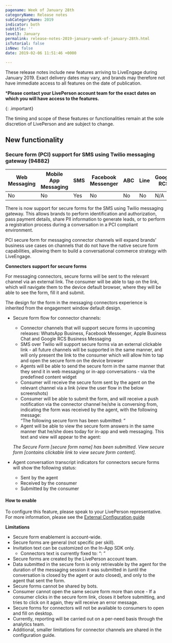 ```yaml
---
pagename: Week of January 28th
categoryName: Release notes
subCategoryName: 2019
indicator: both
subtitle: ''
level3: January
permalink: release-notes-2019-january-week-of-january-28th.html
isTutorial: false
isNew: false
date: 2019-02-06 11:51:46 +0000

---
```

These release notes include new features arriving to LiveEngage during January 2019. Exact delivery dates may vary, and brands may therefore not have immediate access to all features on the date of publication.

\***Please contact your LivePerson account team for the exact dates on which you will have access to the features.**

{: .important}

The timing and scope of these features or functionalities remain at the sole discretion of LivePerson and are subject to change.

## New functionality

### Secure form (PCI) support for SMS using Twilio messaging gateway (94882)

<table>
<thead>
<tr class="categoryrow">
<th>Web Messaging</th>
<th>Mobile App Messaging</th>
<th>SMS</th>
<th>Facebook Messenger</th>
<th>ABC</th>
<th>Line</th>
<th>Google RCS</th>
<th>Google My Business</th>
<th>WhatsApp Business</th>
<th>Chat</th>
</tr>
</thead>
<tbody>
<tr>
<td>No</td>
<td>No</td>
<td>Yes</td>
<td>No</td>
<td>No</td>
<td>No</td>
<td>N/A</td>
<td>No</td>
<td>N/A</td>
<td>No</td>
</tr>
</tbody>
</table>

There is now support for secure forms for the SMS using Twilio messaging gateway. This allows brands to perform identification and authorization, pass payment details, share PII information to generate leads, or to perform a registration process during a conversation in a PCI compliant environment.

PCI secure form for messaging connector channels will expand brands’ business use cases on channels that do not have the native secure form capabilities, allowing them to build a conversational commerce strategy with LiveEngage.

**Connectors support for secure forms**

For messaging connectors, secure forms will be sent to the relevant channel via an external link. The consumer will be able to tap on the link, which will navigate them to the device default browser, where they will be able to see the form, fill it and submit.

The design for the form in the messaging connectors experience is inherited from the engagement window default design.

* Secure form flow for connector channels:
  * Connector channels that will support secure forms in upcoming releases: WhatsApp Business, Facebook Messenger, Apple Business Chat and Google RCS Business Messaging
  * SMS over Twilio will support secure forms via an external clickable link - all future channels will be supported in the same manner, and will only present the link to the consumer which will allow him to tap and open the secure form on the device browser
  * Agents will be able to send the secure form in the same manner that they send it in web messaging or in-app conversations - via the predefined content widget
  * Consumer will receive the secure form sent by the agent on the relevant channel via a link (view the user flow in the below screenshots)
  * Consumer will be able to submit the form, and will receive a push notification via the connector channel he/she is conversing from, indicating the form was received by the agent, with the following message:  
    “The following secure form has been submitted: <Secure form name>”
  * Agent will be able to view the secure form answers in the same manner that he/she does today for in-app and web messaging. This text and view will appear to the agent:

  _The Secure Form \[secure form name\] has been submitted. View secure form \[contains clickable link to view secure form content\]._
* Agent conversation transcript indicators for connectors secure forms will show the following status:
  * Sent by the agent
  * Received by the consumer
  * Submitted by the consumer

#### How to enable

To configure this feature, please speak to your LivePerson representative. For more information, please see the [External Configuration guide](https://s3-eu-west-1.amazonaws.com/ce-sr/CA/security/Secure+form+for+messaging.pdf)

**Limitations**

* Secure form enablement is account-wide.
* Secure forms are general (not specific per skill).
* Invitation text can be customized on the In-App SDK only.
  * Connectors text is currently fixed to: “<secure form name>: <secure form link>”
* Secure forms are created by the LivePerson account team.
* Data submitted in the secure form is only retrievable by the agent for the duration of the messaging session it was submitted in (until the conversation is closed by the agent or auto closed), and only to the agent that sent the form.
* Secure forms cannot be shared by bots.
* Consumer cannot open the same secure form more than once - If a consumer clicks in the secure form link, closes it before submitting, and tries to click on it again, they will receive an error message.
* Secure forms for connectors will not be available to consumers to open and fill on desktop.
* Currently, reporting will be carried out on a per-need basis through the analytics team.
* Additional, smaller limitations for connector channels are shared in the configuration guide.